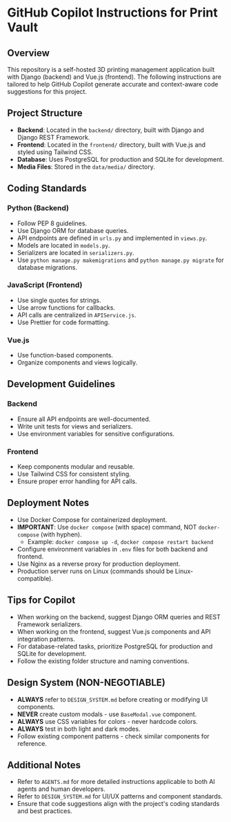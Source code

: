 # GitHub Copilot Instructions for Print Vault

## Overview

This repository is a self-hosted 3D printing management application built with Django (backend) and Vue.js (frontend). The following instructions are tailored to help GitHub Copilot generate accurate and context-aware code suggestions for this project.

## Project Structure

- **Backend**: Located in the `backend/` directory, built with Django and Django REST Framework.
- **Frontend**: Located in the `frontend/` directory, built with Vue.js and styled using Tailwind CSS.
- **Database**: Uses PostgreSQL for production and SQLite for development.
- **Media Files**: Stored in the `data/media/` directory.

## Coding Standards

### Python (Backend)

- Follow PEP 8 guidelines.
- Use Django ORM for database queries.
- API endpoints are defined in `urls.py` and implemented in `views.py`.
- Models are located in `models.py`.
- Serializers are located in `serializers.py`.
- Use `python manage.py makemigrations` and `python manage.py migrate` for database migrations.

### JavaScript (Frontend)

- Use single quotes for strings.
- Use arrow functions for callbacks.
- API calls are centralized in `APIService.js`.
- Use Prettier for code formatting.

### Vue.js

- Use function-based components.
- Organize components and views logically.

## Development Guidelines

### Backend

- Ensure all API endpoints are well-documented.
- Write unit tests for views and serializers.
- Use environment variables for sensitive configurations.

### Frontend

- Keep components modular and reusable.
- Use Tailwind CSS for consistent styling.
- Ensure proper error handling for API calls.

## Deployment Notes

- Use Docker Compose for containerized deployment.
- **IMPORTANT**: Use `docker compose` (with space) command, NOT `docker-compose` (with hyphen).
  - Example: `docker compose up -d`, `docker compose restart backend`
- Configure environment variables in `.env` files for both backend and frontend.
- Use Nginx as a reverse proxy for production deployment.
- Production server runs on Linux (commands should be Linux-compatible).

## Tips for Copilot

- When working on the backend, suggest Django ORM queries and REST Framework serializers.
- When working on the frontend, suggest Vue.js components and API integration patterns.
- For database-related tasks, prioritize PostgreSQL for production and SQLite for development.
- Follow the existing folder structure and naming conventions.

## Design System (NON-NEGOTIABLE)

- **ALWAYS** refer to `DESIGN_SYSTEM.md` before creating or modifying UI components.
- **NEVER** create custom modals - use `BaseModal.vue` component.
- **ALWAYS** use CSS variables for colors - never hardcode colors.
- **ALWAYS** test in both light and dark modes.
- Follow existing component patterns - check similar components for reference.

## Additional Notes

- Refer to `AGENTS.md` for more detailed instructions applicable to both AI agents and human developers.
- Refer to `DESIGN_SYSTEM.md` for UI/UX patterns and component standards.
- Ensure that code suggestions align with the project's coding standards and best practices.
